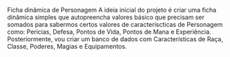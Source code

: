 Ficha dinâmica de Personagem
A ideia inicial do projeto é criar uma ficha dinâmica simples que autopreencha valores básico que precisam ser somados para sabermos certos valores de caracteríscticas de Personagem como: Perícias, Defesa, Pontos de Vida, Pontos de Mana e Experiência.
Posteriormente, vou criar um banco de dados com Características de Raça, Classe, Poderes, Magias e Equipamentos.